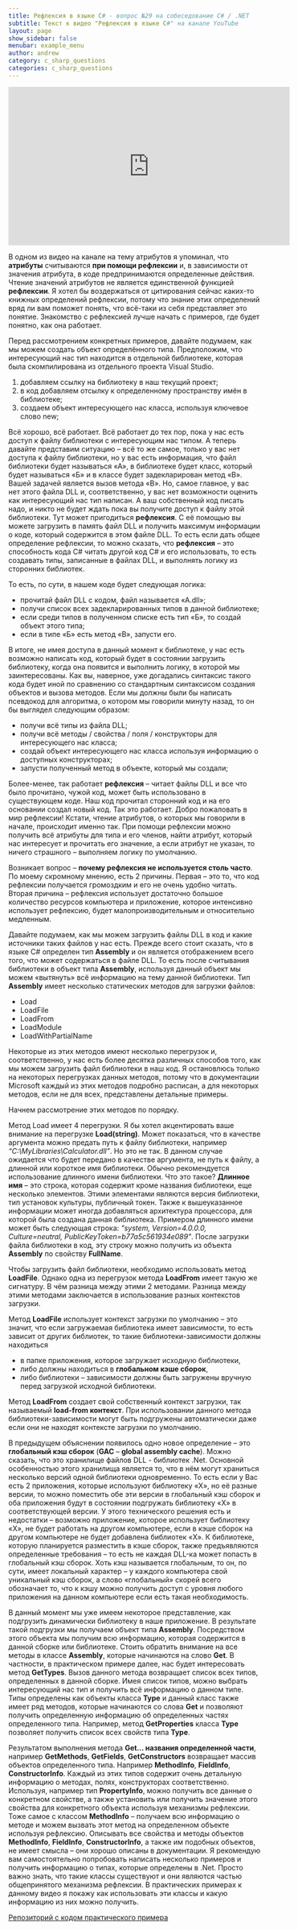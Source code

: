 ```yaml
---
title: Рефлексия в языке C# - вопрос №29 на собеседование C# / .NET
subtitle: Текст к видео "Рефлексия в языке C#" на канале YouTube
layout: page
show_sidebar: false
menubar: example_menu
author: andrew
category: c_sharp_questions
categories: c_sharp_questions
---
```


<center>
<iframe width="560" height="315" src="https://www.youtube.com/embed/kDQNQCcM9iU" 
frameborder="0" allow="accelerometer; autoplay; 
encrypted-media; gyroscope; picture-in-picture" allowfullscreen></iframe>
</center>

В одном из видео на канале на тему атрибутов я упоминал, что **атрибуты** считываются **при помощи рефлексии** и, в зависимости от значения атрибута, в коде предпринимаются 
определенные действия. Чтение значений атрибутов не является единственной функцией **рефлексии**. Я хотел бы воздержаться от цитирования сейчас каких-то книжных определений 
рефлексии, потому что знание этих определений вряд ли вам поможет понять, что всё-таки из себя представляет это понятие. Знакомство с рефлексией лучше начать с примеров, 
где будет понятно, как она работает.

Перед рассмотрением конкретных примеров, давайте подумаем, как мы можем создать объект определённого типа. Предположим, что интересующий нас тип находится в отдельной 
библиотеке, которая была скомпилирована из отдельного проекта Visual Studio.

1.	добавляем ссылку на библиотеку в наш текущий проект;
1.	в код добавляем отсылку к определенному пространству имён в библиотеке;
1.	создаем объект интересующего нас класса, используя ключевое слово new;

Всё хорошо, всё работает. Всё работает до тех пор, пока у нас есть доступ к файлу библиотеки с интересующим нас типом. А теперь давайте представим ситуацию – всё то же самое, 
только у вас нет доступа к файлу библиотеки, но у вас есть информация, что файл библиотеки будет называться «А», в библиотеке будет класс, который будет называться «Б» и 
в классе будет задекларирован метод «В». Вашей задачей является вызов метода «В». Но, самое главное, у вас нет этого файла DLL и, соответственно, у вас нет возможности 
оценить как интересующий нас тип написан. А ваш собственный код писать надо, и никто не будет ждать пока вы получите доступ к файлу этой библиотеки. Тут может пригодиться 
**рефлексия**. С её помощью вы можете загрузить в память файл DLL и получить максимум информации о коде, который содержится в этом файле DLL. То есть если дать общее 
определение рефлексии, то можно сказать, что **рефлексия** – это способность кода C# читать другой код C# и его использовать, то есть создавать типы, записанные в файлах DLL, 
и выполнять логику из сторонних библиотек.

То есть, по сути, в нашем коде будет следующая логика:
 - прочитай файл DLL с кодом, файл называется «А.dll»;
 - получи список всех задекларированных типов в данной библиотеке;
 - если среди типов в полученном списке есть тип «Б», то создай объект этого типа;
 - если в типе «Б» есть метод «В», запусти его.

В итоге, не имея доступа в данный момент к библиотеке, у нас есть возможно написать код, который будет в состоянии загрузить библиотеку, когда она появится и выполнить 
логику, в которой мы заинтересованы. Как вы, наверное, уже догадались синтаксис такого кода будет иной по сравнению со стандартным синтаксисом создания объектов и вызова 
методов. Если мы должны были бы написать псевдокод для алгоритма, о котором мы говорили минуту назад, то он бы выглядел следующим образом:

 - получи всё типы из файла DLL;
 - получи всё методы / свойства / поля / конструкторы для интересующего нас класса;
 - создай объект интересующего нас класса используя информацию о доступных конструкторах;
 - запусти полученный метод в объекте, который мы создали;
 
Более-менее, так работает **рефлексия** – читает файлы DLL и все что было прочитано, чужой код, может быть использовано в существующем коде. Наш код прочитал сторонний код и 
на его основании создал новый код. Так это работает. Добро пожаловать в мир рефлексии! Кстати, чтение атрибутов, о которых мы говорили в начале, происходит именно так. 
При помощи рефлексии можно получить всё атрибуты для типа и его членов, найти атрибут, который нас интересует и прочитать его значение, а если атрибут не указан, 
то ничего страшного – выполняем логику по умолчанию.

Возникает вопрос – **почему рефлексия не используется столь часто**. По моему скромному мнению, есть 2 причины. Первая – это то, что код рефлексии получается громоздким и его 
не очень удобно читать. Вторая причина – рефлексия использует достаточно большое количество ресурсов компьютера и приложение, которое интенсивно использует рефлексию, 
будет малопроизводительным и относительно медленным. 

Давайте подумаем, как мы можем загрузить файлы DLL в код и какие источники таких файлов у нас есть. Прежде всего стоит сказать, что в языке C# определен тип **Assembly** и он 
является отображением всего того, что может содержаться в файле DLL. То есть после считывания библиотеки в объект типа **Assembly**, используя данный объект мы можем 
«вытянуть» всё информацию на тему данной библиотеки. Тип **Assembly** имеет несколько статических методов для загрузки файлов:

 - Load
 - LoadFile
 - LoadFrom
 - LoadModule
 - LoadWithPartialName
 
Некоторые из этих методов имеют несколько перегрузок и, соответственно, у нас есть более десятка различных способов того, как мы можем загрузить файл библиотеки в наш код. 
Я остановлюсь только на некоторых перегрузках данных методов, потому что в документации Microsoft каждый из этих методов подробно расписан, а для некоторых методов, 
если не для всех, представлены детальные примеры.

Начнем рассмотрение этих методов по порядку.

Метод Load имеет 4 перегрузки. Я бы хотел акцентировать ваше внимание на перегрузке **Load(string)**. Может показаться, что в качестве аргумента можно предать путь к файлу 
библиотеки, например *“C:\MyLibraries\Calculator.dll”*. Но это не так. В данном случае ожидается что будет передано в качестве аргумента, не путь к файлу, а длинной 
или короткое имя библиотеки. Обычно рекомендуется использование длинного имени библиотеки. Что это такое? **Длинное имя** – это строка, которая содержит кроме названия 
библиотеки, еще несколько элементов. Этими элементами являются версия библиотеки, тип установок культуры, публичный токен. Также к вышеуказанное информации может 
иногда добавляться архитектура процессора, для которой была создана данная библиотека. Примером длинного имени может быть следующая строка: *"system, Version=4.0.0.0, 
Culture=neutral, PublicKeyToken=b77a5c561934e089"*. После загрузки файла библиотеки в код, эту строку можно получить из объекта **Assembly** по свойству **FullName**.

Чтобы загрузить файл библиотеки, необходимо использовать метод **LoadFile**. Однако одна из перегрузок метода **LoadFrom** имеет такую же сигнатуру. В чём разница между этими 
2 методами. Разница между этими методами заключается в использование разных контекстов загрузки. 

Метод **LoadFile** использует контекст загрузки по умолчанию – это значит, что если загружаемая библиотека имеет зависимости, то есть зависит от других библиотек, то такие 
библиотеки-зависимости должны находиться 

 - в папке приложения, которое загружает исходную библиотеки,
 - либо должны находиться в **глобальном кэше сборок**, 
 - либо библиотеки – зависимости должны быть загружены вручную перед загрузкой исходной библиотеки.
 
Метод **LoadFrom** создает свой собственный контекст загрузки, так называемый **load-from контекст**. При использовании данного метода библиотеки-зависимости могут быть подгружены 
автоматически даже если они не находят контексте загрузки по умолчанию.

В предыдущем объяснении появилось одно новое определение – это **глобальный кэш сборок** (**GAC** – **global assembly cache**). Можно сказать, что это хранилище файлов DLL - 
библиотек .Net. Основной особенностью этого хранилища является то, что в нём могут храниться несколько версий одной библиотеки одновременно. То есть если у Вас есть 2 приложения, 
которые используют библиотеку «Х», но её разные версии, то можно поместить обе эти версии в глобальный кэш сборок и оба приложения будут в состоянии подгружать библиотеку «Х» 
в соответствующей версии. У этого технического решения есть и недостатки – возможно приложение, которое использует библиотеку «Х», не будет работать на другом компьютере, 
если в кэше сборок на другом компьютере не будет добавлена библиотек «Х». К библиотеке, которую планируется разместить в кэше сборок, также предъявляются определенные 
требования – то есть не каждая DLL-ка может попасть в глобальный кэш сборок. Хоть кэш называется глобальным, то он, по сути, имеет локальный характер – у каждого компьютера 
свой уникальный кэш сборок, а слово «глобальный» скорей всего обозначает то, что к кэшу можно получить доступ с уровня любого приложения на данном компьютере если есть такая 
необходимость.

В данный момент мы уже имеем некоторое представление, как подгрузить динамически библиотеку в наше приложение. В результате такой подгрузки мы получаем объект типа **Assembly**. 
Посредством этого объекта мы получим всю информацию, которая содержится в данной сборке или библиотеке. Стоить обратить внимание на все методы в классе **Assembly**, 
которые начинаются на слово **Get**. В частности, в практическом примере далее, нас будет интересовать метод **GetTypes**. Вызов данного метода возвращает список всех типов, 
определенных в данной сборке. Имея список типов, можно выбрать интересующий нас тип и получить всё информацию о данном типе. Типы определены как объекты класса **Type** и 
данный класс также имеет ряд методов, которые начинаются со слова **Get** и позволяют получить определенную информацию об определенных частях определенного типа. Например, 
метод **GetProperties** класса **Type** позволяет получить список всех свойств типа **Type**.

Результатом выполнения метода **Get… названия определенной части**, например **GetMethods**, **GetFields**, **GetConstructors** возвращает массив объектов определенного типа. 
Например **MethodInfo**, **FieldInfo**, **ConstructorInfo**. Каждый из этих типов содержит очень детальную информацию о методах, полях, конструкторах соответственно. 
Используя, например тип **PropertyInfo**, можно получить все данные о конкретном свойстве, а также установить или получить значение этого свойства для конкретного 
объекта используя механизмы рефлексии. Тоже самое с классом **MethodInfo** – получаем всю информацию о методе и можем вызвать этот метод на определенном объекте 
используя рефлексию. Описывать все свойства и методы объектов **MethodInfo**, **FieldInfo**, **ConstructorInfo**, а также им подобных объектов, не имеет смысла – они 
хорошо описаны в документации. Я рекомендую вам самостоятельно попробовать написать несколько примеров и получить информацию о типах, которые определены в .Net. 
Просто важно знать, что такие классы существуют и они являются частью общепринятого механизма рефлексии. В практических примерах к данному видео я покажу 
как использовать эти классы и какую информацию из них можно получить.

<a href="https://github.com/ashyrokoriadov/reflection-example" target="_blank">Репозиторий с кодом практического примера</a>